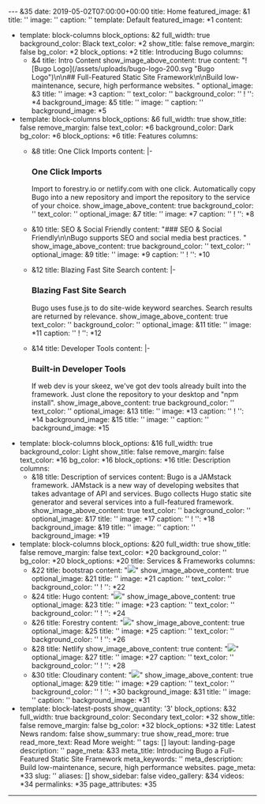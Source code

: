 --- &35
date: 2019-05-02T07:00:00+00:00
title: Home
featured_image: &1
  title: ''
  image: ''
  caption: ''
  template: Default
  featured_image: *1
content:
- template: block-columns
  block_options: &2
    full_width: true
    background_color: Black
    text_color: *2
    show_title: false
    remove_margin: false
    bg_color: *2
    block_options: *2
  title: Introducing Bugo
  columns:
  - &4
    title: Intro Content
    show_image_above_content: true
    content: "![Bugo Logo](/assets/uploads/bugo-logo-200.svg \"Bugo Logo\")\n\n##
      Full-Featured Static Site Framework\n\nBuild low-maintenance, secure, high performance
      websites. "
    optional_image: &3
      title: ''
      image: *3
      caption: ''
    text_color: ''
    background_color: ''
    ! '': *4
  background_image: &5
    title: ''
    image: ''
    caption: ''
    background_image: *5
- template: block-columns
  block_options: &6
    full_width: true
    show_title: false
    remove_margin: false
    text_color: *6
    background_color: Dark
    bg_color: *6
    block_options: *6
  title: Features
  columns:
  - &8
    title: One Click Imports
    content: |-
      ### One Click Imports

      Import to forestry.io or netlify.com with one click. Automatically copy Bugo into a new repository and import the repository to the service of your choice.
    show_image_above_content: true
    background_color: ''
    text_color: ''
    optional_image: &7
      title: ''
      image: *7
      caption: ''
    ! '': *8
  - &10
    title: SEO & Social Friendly
    content: "### SEO & Social Friendly\n\nBugo supports SEO and social media best
      practices. "
    show_image_above_content: true
    background_color: ''
    text_color: ''
    optional_image: &9
      title: ''
      image: *9
      caption: ''
    ! '': *10
  - &12
    title: Blazing Fast Site Search
    content: |-
      ### Blazing Fast Site Search

      Bugo uses fuse.js to do site-wide keyword searches. Search results are returned by relevance.
    show_image_above_content: true
    text_color: ''
    background_color: ''
    optional_image: &11
      title: ''
      image: *11
      caption: ''
    ! '': *12
  - &14
    title: Developer Tools
    content: |-
      ### Built-in Developer Tools

      If web dev is your skeez, we've got dev tools already built into the framework. Just clone the repository to your desktop and "npm install".
    show_image_above_content: true
    background_color: ''
    text_color: ''
    optional_image: &13
      title: ''
      image: *13
      caption: ''
    ! '': *14
  background_image: &15
    title: ''
    image: ''
    caption: ''
    background_image: *15
- template: block-columns
  block_options: &16
    full_width: true
    background_color: Light
    show_title: false
    remove_margin: false
    text_color: *16
    bg_color: *16
    block_options: *16
  title: Description
  columns:
  - &18
    title: Description of services
    content: Bugo is a JAMstack framework. JAMstack is a new way of developing websites
      that takes advantage of API and services. Bugo collects Hugo static site generator
      and several services into a full-featured framework.
    show_image_above_content: true
    text_color: ''
    background_color: ''
    optional_image: &17
      title: ''
      image: *17
      caption: ''
    ! '': *18
  background_image: &19
    title: ''
    image: ''
    caption: ''
    background_image: *19
- template: block-columns
  block_options: &20
    full_width: true
    show_title: false
    remove_margin: false
    text_color: *20
    background_color: ''
    bg_color: *20
    block_options: *20
  title: Services & Frameworks
  columns:
  - &22
    title: bootstrap
    content: "![](/assets/uploads/boostrap-logo.svg)"
    show_image_above_content: true
    optional_image: &21
      title: ''
      image: *21
      caption: ''
    text_color: ''
    background_color: ''
    ! '': *22
  - &24
    title: Hugo
    content: "![](/assets/uploads/hugo-logo-wide-1.svg)"
    show_image_above_content: true
    optional_image: &23
      title: ''
      image: *23
      caption: ''
    text_color: ''
    background_color: ''
    ! '': *24
  - &26
    title: Forestry
    content: "![](/assets/uploads/forestry-pos-full.svg)"
    show_image_above_content: true
    optional_image: &25
      title: ''
      image: *25
      caption: ''
    text_color: ''
    background_color: ''
    ! '': *26
  - &28
    title: Netlify
    show_image_above_content: true
    content: "![](/assets/uploads/full-logo-light.svg)"
    optional_image: &27
      title: ''
      image: *27
      caption: ''
    text_color: ''
    background_color: ''
    ! '': *28
  - &30
    title: Cloudinary
    content: "![](/assets/uploads/cloudinary_100.png)"
    show_image_above_content: true
    optional_image: &29
      title: ''
      image: *29
      caption: ''
    text_color: ''
    background_color: ''
    ! '': *30
  background_image: &31
    title: ''
    image: ''
    caption: ''
    background_image: *31
- template: block-latest-posts
  show_quantity: '3'
  block_options: &32
    full_width: true
    background_color: Secondary
    text_color: *32
    show_title: false
    remove_margin: false
    bg_color: *32
    block_options: *32
  title: Latest News
  random: false
  show_summary: true
  show_read_more: true
  read_more_text: Read More
weight: ''
tags: []
layout: landing-page
description: ''
page_meta: &33
  meta_title: Introducing Bugo a Full-Featured Static Site Framework
  meta_keywords: ''
  meta_description: Build low-maintenance, secure, high performance websites.
  page_meta: *33
slug: ''
aliases: []
show_sidebar: false
video_gallery: &34
  videos: *34
permalinks: *35
page_attributes: *35

---
